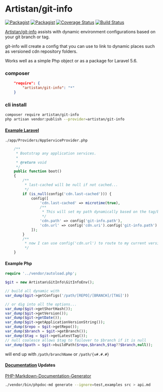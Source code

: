 # Artistan/git-info

[![Packagist](https://img.shields.io/packagist/v/artistan/git-info.svg?maxAge=3600)](https://packagist.org/packages/artistan/git-info)
[![Packagist](https://img.shields.io/packagist/dt/artistan/git-info.svg?maxAge=3600)](https://packagist.org/packages/artistan/git-info)
[![Coverage Status](https://coveralls.io/repos/github/Artistan/git-info/badge.svg?branch=master)](https://coveralls.io/github/Artistan/git-info?branch=master)
[![Build Status](https://travis-ci.org/Artistan/git-info.svg?branch=master)](https://travis-ci.org/Artistan/git-info)

[Artistan/git-info](https://github.com/Artistan/git-info) assists with dynamic environment configurations based on your git branch or tag.

git-info will create a config that you can use to link to dynamic places such as versioned cdn repository folders.

Works well as a simple Php object or as a package for Laravel 5.6.

### composer
```json
    "require": {
        "artistan/git-info": "*"
    }
```

### cli install

```bash
composer require artistan/git-info 
php artisan vendor:publish --provider=artistan/git-info 
```

#### [Example Laravel](https://github.com/Artistan/git-info/blob/master/example/example.md)

`./app/Providers/AppServiceProvider.php`

```php
    /**
     * Bootstrap any application services.
     *
     * @return void
     */
    public function boot()
    {
        /**
         * last-cached will be null if not cached...
         */
        if (is_null(config('cdn.last-cached'))) {
            config([
                'cdn.last-cached' => microtime(true),
                /**
                 * This will set my path dynamically based on the tag/branch
                 */
                'cdn.path' => config('git-info.path'),
                'cdn.url' => config('cdn.uri').config('git-info.path')
            ]);
        }
        /**
         * now I can use config('cdn.url') to route to my current versioned content on my cdn
         */
    }
```



#### Example Php

```php
require '../vendor/autoload.php';

$git = new Artistan\GitInfo\GitInfoEnv();

// build all dynamic with
var_dump($git->getConfigs('/path/[REPO]/[BRANCH]/[TAG]'))

// or dig into all the options...
var_dump($git->getShortHash());
var_dump($git->getVersion());
var_dump($git->getDate());
var_dump($git->getApplicationVersionString());
var_dump($repo = $git->getRepo());
var_dump($branch = $git->getBranch());
var_dump($tag = $git->getLatestTag());
// null coalesce allows $tag to failover to $branch if it is null
var_dump($path = $git->buildPath($repo,$branch,$tag??$branch,null));
```
will end up with `/path/branchName` or  `/path/{v#.#.#}`

#### [Documentation](https://github.com/victorjonsson/PHP-Markdown-Documentation-Generator) Updates

[PHP-Markdown-Documentation-Generator](https://github.com/victorjonsson/PHP-Markdown-Documentation-Generator)

```bash
./vendor/bin/phpdoc-md generate --ignore=test,examples src > api.md
```
